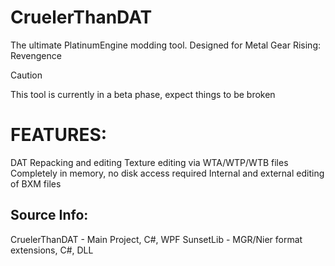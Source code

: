 # CruelerThanDAT
The ultimate PlatinumEngine modding tool.
Designed for Metal Gear Rising: Revengence 

> [!CAUTION]
> This tool is currently in a beta phase, expect things to be broken

# FEATURES:
DAT Repacking and editing
Texture editing via WTA/WTP/WTB files 
Completely in memory, no disk access required
Internal and external editing of BXM files


## Source Info:
CruelerThanDAT - Main Project, C#, WPF
SunsetLib - MGR/Nier format extensions, C#, DLL
